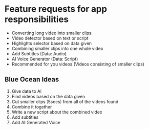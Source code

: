 # Feature requests for app responsibilities

- Converting long video into smaller clips
- Video detector based on text or script
- Highlights selector based on data given
- Combining smaller clips into one whole video
- Add Subtitles (Data: Audio)
- AI Voice Generator (Data: Script)
- Recommended for you videos (Videos consisting of smaller clips)

## Blue Ocean Ideas

1. Give data to AI
2. Find videos based on the data given
3. Cut smaller clips (5secs) from all of the videos found
4. Combine it together
5. Write a new script about the combined video
6. Add subtitles
7. Add AI Generated Voice

